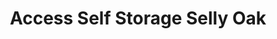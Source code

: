 ---
title: "Access Self Storage Selly Oak"
url: /birmingham/access-self-storage-selly-oak/
shop: storage rental
---